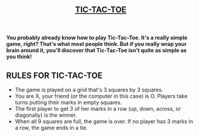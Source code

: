 <p align="center">
  <a href="https://ishubham010.github.io/Tic-Tac-Toe/">
    <h2 align="center">TIC-TAC-TOE</h2>
  </a>
</p> 

<br />

#### You probably already know how to play Tic-Tac-Toe. It's a really simple game, right? That's what most people think. But if you really wrap your brain around it, you'll discover that Tic-Tac-Toe isn't quite as simple as you think!



## RULES FOR TIC-TAC-TOE

* The game is played on a grid that's 3 squares by 3 squares.
* You are X, your friend (or the computer in this case) is O. Players take turns putting their marks in empty squares.
* The first player to get 3 of her marks in a row (up, down, across, or diagonally) is the winner.
* When all 9 squares are full, the game is over. If no player has 3 marks in a row, the game ends in a tie.